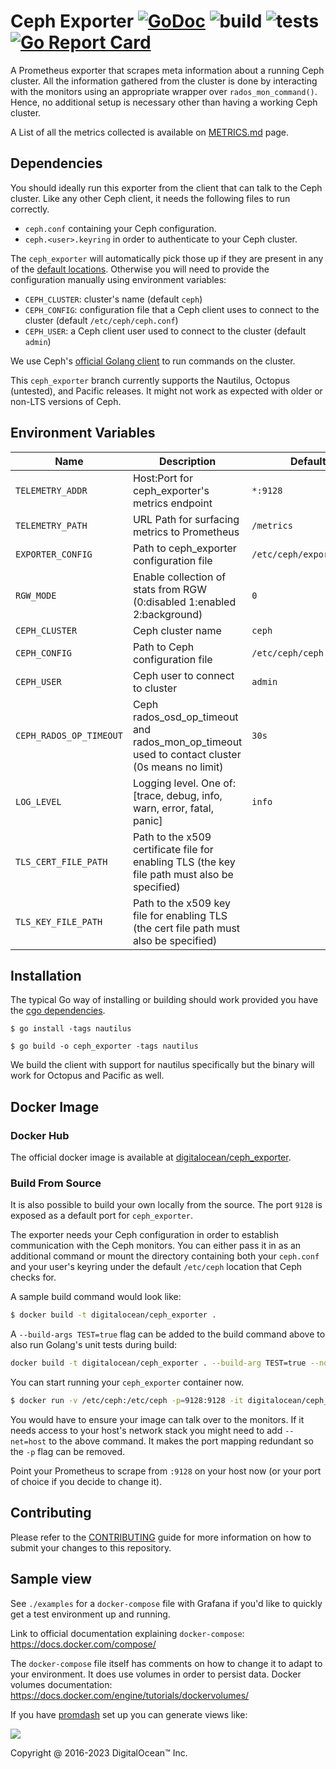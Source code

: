 # Ceph Exporter  [![GoDoc](https://godoc.org/github.com/digitalocean/ceph_exporter?status.svg)](https://godoc.org/github.com/digitalocean/ceph_exporter) ![build](https://github.com/digitalocean/ceph_exporter/actions/workflows/run_build.yml/badge.svg) ![tests](https://github.com/digitalocean/ceph_exporter/actions/workflows/run_tests.yml/badge.svg)  [![Go Report Card](https://goreportcard.com/badge/digitalocean/ceph_exporter)](https://goreportcard.com/report/digitalocean/ceph_exporter)

A Prometheus exporter that scrapes meta information about a running Ceph
cluster. All the information gathered from the cluster is done by interacting
with the monitors using an appropriate wrapper over
`rados_mon_command()`. Hence, no additional setup is necessary other than
having a working Ceph cluster.

A List of all the metrics collected is available on [METRICS.md](./METRICS.md) page.

## Dependencies

You should ideally run this exporter from the client that can talk to the Ceph
cluster. Like any other Ceph client, it needs the following files to run
correctly.

* `ceph.conf` containing your Ceph configuration.
* `ceph.<user>.keyring` in order to authenticate to your Ceph cluster.

The `ceph_exporter` will automatically pick those up if they are present in
any of the [default
locations](http://docs.ceph.com/docs/master/rados/configuration/ceph-conf/#the-configuration-file). Otherwise
you will need to provide the configuration manually using environment
variables:

* `CEPH_CLUSTER`: cluster's name (default `ceph`)
* `CEPH_CONFIG`: configuration file that a Ceph client uses to connect to
  the cluster (default `/etc/ceph/ceph.conf`)
* `CEPH_USER`: a Ceph client user used to connect to the cluster (default
  `admin`)

We use Ceph's [official Golang client](https://github.com/ceph/go-ceph) to run
commands on the cluster.

This `ceph_exporter` branch currently supports the Nautilus, Octopus (untested), and Pacific releases. It might
not work as expected with older or non-LTS versions of Ceph.

## Environment Variables

| Name                    | Description                                                                                    | Default                  |
|-------------------------|------------------------------------------------------------------------------------------------|--------------------------|
| `TELEMETRY_ADDR`        | Host:Port for ceph_exporter's metrics endpoint                                                 | `*:9128`                 |
| `TELEMETRY_PATH`        | URL Path for surfacing metrics to Prometheus                                                   | `/metrics`               |
| `EXPORTER_CONFIG`       | Path to ceph_exporter configuration file                                                       | `/etc/ceph/exporter.yml` |
| `RGW_MODE`              | Enable collection of stats from RGW (0:disabled 1:enabled 2:background)                        | `0`                      |
| `CEPH_CLUSTER`          | Ceph cluster name                                                                              | `ceph`                   |
| `CEPH_CONFIG`           | Path to Ceph configuration file                                                                | `/etc/ceph/ceph.conf`    |
| `CEPH_USER`             | Ceph user to connect to cluster                                                                | `admin`                  |
| `CEPH_RADOS_OP_TIMEOUT` | Ceph rados_osd_op_timeout and rados_mon_op_timeout used to contact cluster (0s means no limit) | `30s`                    |
| `LOG_LEVEL`             | Logging level. One of: [trace, debug, info, warn, error, fatal, panic]                         | `info`                   |
| `TLS_CERT_FILE_PATH`    | Path to the x509 certificate file for enabling TLS (the key file path must also be specified)  |                          |
| `TLS_KEY_FILE_PATH`     | Path to the x509 key file for enabling TLS (the cert file path must also be specified)         |                          |

## Installation

The typical Go way of installing or building should work provided you have the [cgo dependencies](https://github.com/ceph/go-ceph#installation).

```
$ go install -tags nautilus
```

```
$ go build -o ceph_exporter -tags nautilus
```

We build the client with support for nautilus specifically but the binary will work for Octopus and Pacific as well.

## Docker Image

### Docker Hub

The official docker image is available at
[digitalocean/ceph_exporter](https://hub.docker.com/r/digitalocean/ceph_exporter/).

### Build From Source

It is also possible to build your own locally from the source. The port `9128`
is exposed as a default port for `ceph_exporter`.

The exporter needs your Ceph configuration in order to establish communication
with the Ceph monitors. You can either pass it in as an additional command or
mount the directory containing both your `ceph.conf` and your user's keyring
under the default `/etc/ceph` location that Ceph checks for.

A sample build command would look like:

```bash
$ docker build -t digitalocean/ceph_exporter .
```

A `--build-args TEST=true` flag can be added to the build command above to
also run Golang's unit tests during build:

```bash
docker build -t digitalocean/ceph_exporter . --build-arg TEST=true --no-cache
```

You can start running your `ceph_exporter` container now.

```bash
$ docker run -v /etc/ceph:/etc/ceph -p=9128:9128 -it digitalocean/ceph_exporter
```

You would have to ensure your image can talk over to the monitors. If it needs
access to your host's network stack you might need to add `--net=host` to the
above command. It makes the port mapping redundant so the `-p` flag can be
removed.

Point your Prometheus to scrape from `:9128` on your host now (or your port
of choice if you decide to change it).

## Contributing

Please refer to the [CONTRIBUTING](CONTRIBUTING.md) guide for more
information on how to submit your changes to this repository.

## Sample view

See `./examples` for a `docker-compose` file with Grafana if you'd like to
quickly get a test environment up and running.

Link to official documentation explaining `docker-compose`:
https://docs.docker.com/compose/

The `docker-compose` file itself has comments on how to change it to adapt to
your environment. It does use volumes in order to persist data.  Docker
volumes documentation: https://docs.docker.com/engine/tutorials/dockervolumes/

If you have [promdash](https://github.com/prometheus/promdash) set up you
can generate views like:

![](sample.png)

Copyright @ 2016-2023 DigitalOcean™ Inc.
